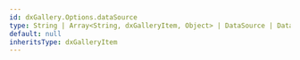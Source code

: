 ```yaml
---
id: dxGallery.Options.dataSource
type: String | Array<String, dxGalleryItem, Object> | DataSource | DataSource_Options
default: null
inheritsType: dxGalleryItem
---
```

